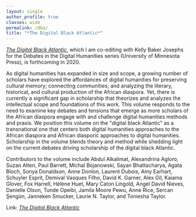 ```yaml
---
layout: single
author_profile: true
classes: wide
permalink: /dba/
title: "*The Digital Black Atlantic*"
---
```


[_The Digital Black Atlantic_](https://dhdebates.gc.cuny.edu/page/cfps-dba), which I am co-editing with Kelly Baker Josephs for the Debates in the Digital Humanities series (University of Minnesota Press), is forthcoming in 2020.

As digital humanities has expanded in size and scope, a growing number of scholars have explored the affordances of digital humanities for preserving cultural memory; connecting communities; and analyzing the literary, historical, and cultural production of the African diaspora. Yet, there is currently a significant gap in scholarship that theorizes and analyzes the intellectual scope and foundations of this work. This volume responds to the need to examine key debates and tensions that emerge as more scholars of the African diaspora engage with and challenge digital humanities methods and praxis. We position this volume on the "digital black Atlantic" as a transnational one that centers both digital humanities approaches to the African diaspora and African diasporic approaches to digital humanities. Scholarship in the volume blends theory and method while shedding light on the current debates driving scholarship of the digital black Atlantic.

Contributors to the volume include Abdul Alkalimat, Alexandrina Agloro, Suzan Alteri, Paul Barrett, Michal Bojanowski, Sayan Bhattacharya, Agata Bloch, Sonya Donaldson, Anne Donlon, Laurent Dubois, Amy Earhart, Schuyler Esprit, Demival Vasques Filho, David K. Garner, Alex Gil, Kaiama Glover, Fox Harrell, Hélène Huet, Mary Caton Lingold, Angel David Nieves, Danielle Olson, Tunde Opeibi, Jamila Moore Pewu, Anne Rice, Sercan Şengün, Janneken Smucker, Laurie N. Taylor, and Toniesha Taylor.

Link: [_The Digital Black Atlantic_](https://dhdebates.gc.cuny.edu/page/cfps-dba)
